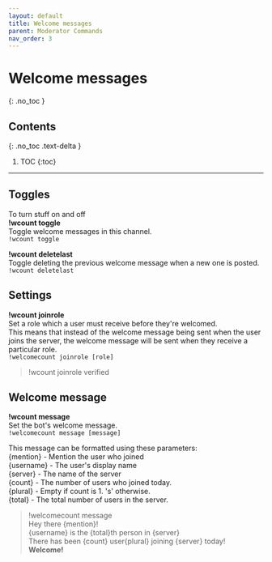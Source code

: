 ```yaml
---
layout: default
title: Welcome messages
parent: Moderator Commands
nav_order: 3
---
```

# Welcome messages
{: .no_toc }

## Contents
{: .no_toc .text-delta }

1. TOC
{:toc}

---

## Toggles

To turn stuff on and off  
**!wcount toggle**  
Toggle welcome messages in this channel.  
`!wcount toggle`

**!wcount deletelast**  
Toggle deleting the previous welcome message when a new one is posted.  
`!wcount deletelast`  


## Settings

**!wcount joinrole**  
Set a role which a user must receive before they're welcomed.  
This means that instead of the welcome message being sent when the user joins the server, the welcome message will be sent when they receive a particular role.  
`!welcomecount joinrole [role]`
>!wcount joinrole verified

## Welcome message
**!wcount message**  
Set the bot's welcome message.  
`!welcomecount message [message]`

This message can be formatted using these parameters:  
{mention} - Mention the user who joined  
{username} - The user's display name  
{server} - The name of the server  
{count} - The number of users who joined today.  
{plural} - Empty if count is 1. 's' otherwise.  
{total} - The total number of users in the server.  

>!welcomecount message  
Hey there {mention}!  
{username} is the {total}th person in {server}  
There has been {count} user{plural} joining {server} today!  
**Welcome!**  
